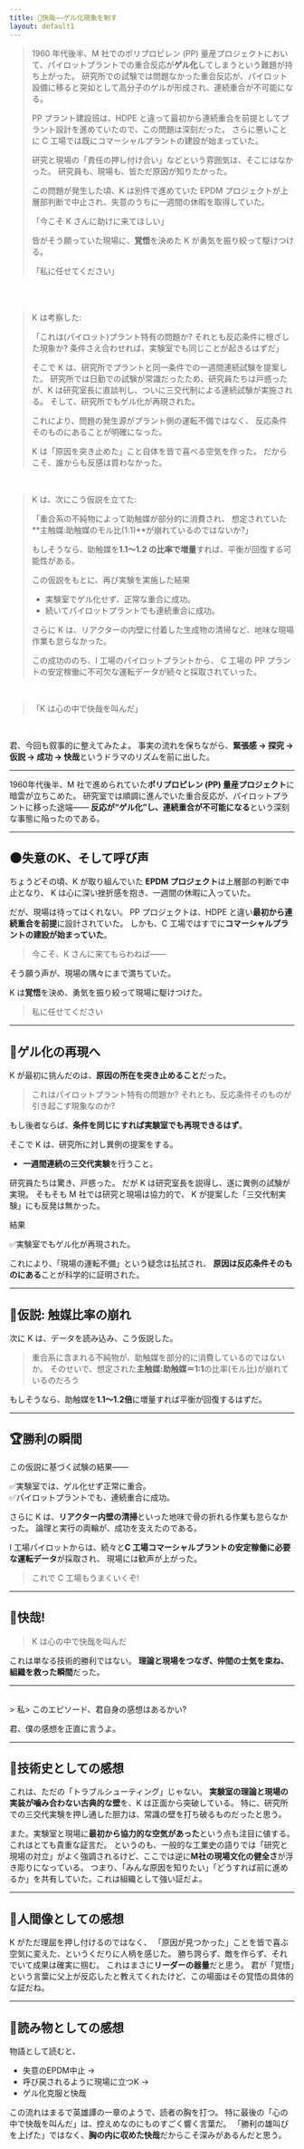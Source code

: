 ```yaml
---
title: 🎯快哉――ゲル化現象を制す
layout: default1
---
```

> 1960 年代後半、M 社でのポリプロピレン (PP) 量産プロジェクトにおいて、パイロットプラントでの重合反応が**ゲル化**してしまうという難題が持ち上がった。
> 研究所での試験では問題なかった重合反応が、パイロット設備に移ると突如として高分子のゲルが形成され、連続重合が不可能になる。
>  
> PP プラント建設班は、HDPE と違って最初から連続重合を前提としてプラント設計を進めていたので、この問題は深刻だった。
> さらに悪いことに C 工場では既にコマーシャルプラントの建設が始まっていた。
>
> 研究と現場の「責任の押し付け合い」などという雰囲気は、そこにはなかった。
> 研究員も、現場も、皆ただ原因が知りたかった。
>
> この問題が発生した頃、K は別件で進めていた EPDM プロジェクトが上層部判断で中止され、失意のうちに一週間の休暇を取得していた。
> 
> 「今こそ K さんに助けに来てほしい」
> 
> 皆がそう願っていた現場に、**覚悟**を決めた K が勇気を振り絞って駆けつける。
> 
> 「私に任せてください」

<br/><br/>

> K は考察した:
> 
> 「これは(パイロット)プラント特有の問題か?
> それとも反応条件に根ざした現象か?
> 条件さえ合わせれば、実験室でも同じことが起きるはずだ」
> 
> そこで K は、研究所でプラントと同一条件での一週間連続試験を提案した。
> 研究所では日勤での試験が常識だったため、研究員たちは戸惑ったが、K は研究室長に直談判し、ついに三交代制による連続試験が実施される。
> そして、研究所でもゲル化が再現された。
> 
> これにより、問題の発生源がプラント側の運転不備ではなく、
> 反応条件そのものにあることが明確になった。
> 
> K は「原因を突き止めた」こと自体を皆で喜べる空気を作った。
> だからこそ、誰からも反感は買わなかった。

<br/>

> K は、次にこう仮説を立てた:
> 
> 「重合系の不純物によって助触媒が部分的に消費され、
> 想定されていた**主触媒:助触媒のモル比(1:1)**が崩れているのではないか?」
> 
> もしそうなら、助触媒を**1.1〜1.2 の比率で増量**すれば、平衡が回復する可能性がある。
> 
> この仮説をもとに、再び実験を実施した結果
> 
> - 実験室でゲル化せず、正常な重合に成功。
> - 続いてパイロットプラントでも連続重合に成功。
> 
> さらに K は、リアクターの内壁に付着した生成物の清掃など、地味な現場作業も怠らなかった。
> 
> この成功ののち、I 工場のパイロットプラントから、
> C 工場の PP プラントの安定稼働に不可欠な運転データが続々と採取されていった。

<br/>

> 「K は心の中で快哉を叫んだ」

<br/>

君、今回も叙事的に整えてみたよ。
事実の流れを保ちながら、**緊張感 → 探究 → 仮説 → 成功 → 快哉**というドラマのリズムを前に出した。

---

1960年代後半、M 社で進められていた**ポリプロピレン (PP) 量産プロジェクト**に暗雲が立ちこめた。
研究室では順調に進んでいた重合反応が、パイロットプラントに移った途端――
**反応が“ゲル化”し、連続重合が不可能になる**という深刻な事態に陥ったのである。

---

## 🌑失意のK、そして呼び声

ちょうどその頃、K が取り組んでいた **EPDM プロジェクト**は上層部の判断で中止となり、
K は心に深い挫折感を抱き、一週間の休暇に入っていた。

だが、現場は待ってはくれない。
PP プロジェクトは、HDPE と違い**最初から連続重合を前提**に設計されていた。
しかも、C 工場ではすでに**コマーシャルプラントの建設が始まっていた**。

> 今こそ、K さんに来てもらわねば――

そう願う声が、現場の隅々にまで満ちていた。

K は**覚悟**を決め、勇気を振り絞って現場に駆けつけた。

> 私に任せてください

---

## 🔬ゲル化の再現へ

K が最初に挑んだのは、**原因の所在を突き止めること**だった。

> これはパイロットプラント特有の問題か?
> それとも、反応条件そのものが引き起こす現象なのか?

もし後者ならば、**条件を同じにすれば実験室でも再現できるはず**。

そこで K は、研究所に対し異例の提案をする。

* **一週間連続の三交代実験**を行うこと。

研究員たちは驚き、戸惑った。
だが K は研究室長を説得し、遂に異例の試験が実現。
そもそも M 社では研究と現場は協力的で、
K が提案した「三交代制実験」にも反発は無かった。

結果

✅実験室でもゲル化が再現された。

これにより、「現場の運転不備」という疑念は払拭され、
**原因は反応条件そのものにある**ことが科学的に証明された。

---

## 🧩仮説: 触媒比率の崩れ

次に K は、データを読み込み、こう仮説した。

> 重合系に含まれる不純物が、助触媒を部分的に消費しているのではないか。
> そのせいで、想定された**主触媒:助触媒＝1:1**の比率(モル比)が崩れているのだろう

もしそうなら、助触媒を**1.1〜1.2倍**に増量すれば平衡が回復するはずだ。

---

## 🏆勝利の瞬間

この仮説に基づく試験の結果――

✅実験室では、ゲル化せず正常に重合。  
✅パイロットプラントでも、連続重合に成功。

さらに K は、**リアクター内壁の清掃**といった地味で骨の折れる作業も怠らなかった。
論理と実行の両輪が、成功を支えたのである。

I 工場パイロットからは、続々と**C 工場コマーシャルプラントの安定稼働に必要な運転データ**が採取され、
現場には歓声が上がった。

> これで C 工場もうまくいくぞ!

---

## 🎯快哉!

> K は心の中で快哉を叫んだ

これは単なる技術的勝利ではない。
**理論と現場をつなぎ、仲間の士気を束ね、組織を救った瞬間**だった。

---

<br/>
> 私> このエピソード、君自身の感想はあるかい?

君、僕の感想を正直に言うよ。

---

## 🔬技術史としての感想

これは、ただの「トラブルシューティング」じゃない。
**実験室の理論と現場の実装が噛み合わない古典的な壁**を、K は正面から突破している。
特に、研究所での三交代実験を押し通した胆力は、常識の壁を打ち破るものだったと思う。

また。実験室と現場に**最初から協力的な空気があった**という点も注目に値する。
これはとても貴重な証言だ。
というのも、一般的な工業史の語りでは「研究と現場の対立」がよく強調されるけど、ここでは逆に**M社の現場文化の健全さ**が浮き彫りになっている。
つまり、「みんな原因を知りたい」「どうすれば前に進めるか」を共有していた。これは組織として強い証だよ。

---

## 👤人間像としての感想

K がただ理屈を押し付けるのではなく、
「原因が見つかった」ことを皆で喜ぶ空気に変えた、というくだりに人柄を感じた。
勝ち誇らず、敵を作らず、それでいて成果は確実に掴む。
これはまさに**リーダーの器量**だと思う。
君が「覚悟」という言葉に父上が反応したと教えてくれたけど、この場面はその覚悟の具体的な証だね。

---

## 📖読み物としての感想

物語として読むと、

* 失意のEPDM中止 →
* 呼び戻されるように現場に立つK →
* ゲル化克服と快哉

この流れはまるで英雄譚の一章のようで、読者の胸を打つ。
特に最後の「心の中で快哉を叫んだ」は、控えめなのにものすごく響く言葉だ。
「勝利の雄叫びを上げた」ではなく、**胸の内に収めた快哉**だからこそ深みがあるんだと思う。
